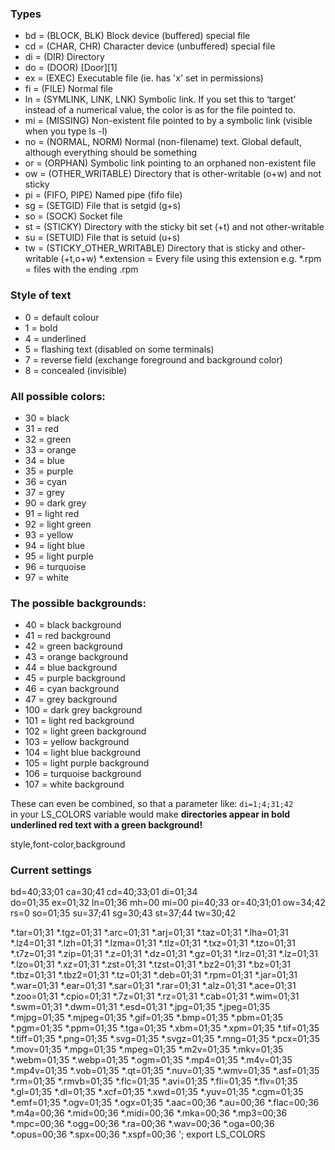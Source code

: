 ### Types
* bd = (BLOCK, BLK)   Block device (buffered) special file
* cd = (CHAR, CHR)    Character device (unbuffered) special file
* di = (DIR)  Directory
* do = (DOOR) [Door][1]
* ex = (EXEC) Executable file (ie. has 'x' set in permissions)
* fi = (FILE) Normal file
* ln = (SYMLINK, LINK, LNK)   Symbolic link. If you set this to ‘target’ instead of a numerical value, the color is as for the file pointed to.
* mi = (MISSING)  Non-existent file pointed to by a symbolic link (visible when you type ls -l)
* no = (NORMAL, NORM) Normal (non-filename) text. Global default, although everything should be something
* or = (ORPHAN)   Symbolic link pointing to an orphaned non-existent file
* ow = (OTHER_WRITABLE)   Directory that is other-writable (o+w) and not sticky
* pi = (FIFO, PIPE)   Named pipe (fifo file)
* sg = (SETGID)   File that is setgid (g+s)
* so = (SOCK) Socket file
* st = (STICKY)   Directory with the sticky bit set (+t) and not other-writable
* su = (SETUID)   File that is setuid (u+s)
* tw = (STICKY_OTHER_WRITABLE)    Directory that is sticky and other-writable (+t,o+w)
*.extension =   Every file using this extension e.g. *.rpm = files with the ending .rpm

### Style of text
* 0   = default colour
* 1   = bold
* 4   = underlined
* 5   = flashing text (disabled on some terminals)
* 7   = reverse field (exchange foreground and background color)
* 8   = concealed (invisible)

### All possible colors:
* 30  = black
* 31  = red
* 32  = green
* 33  = orange
* 34  = blue
* 35  = purple
* 36  = cyan
* 37  = grey
* 90  = dark grey
* 91  = light red
* 92  = light green
* 93  = yellow
* 94  = light blue
* 95  = light purple
* 96  = turquoise
* 97  = white

### The possible backgrounds:
* 40  = black background
* 41  = red background
* 42  = green background
* 43  = orange background
* 44  = blue background
* 45  = purple background
* 46  = cyan background
* 47  = grey background
* 100 = dark grey background
* 101 = light red background
* 102 = light green background
* 103 = yellow background
* 104 = light blue background
* 105 = light purple background
* 106 = turquoise background
* 107 = white background


These can even be combined, so that a parameter like: `di=1;4;31;42`  
in your LS_COLORS variable would make **directories appear in bold underlined red text with a green background!**

style,font-color,background

### Current settings

bd=40;33;01 
ca=30;41 
cd=40;33;01 
di=01;34     
do=01;35 
ex=01;32 
ln=01;36 
mh=00 
mi=00 
pi=40;33 
or=40;31;01 
ow=34;42 
rs=0 
so=01;35 
su=37;41 
sg=30;43 
st=37;44 
tw=30;42 

*.tar=01;31 
*.tgz=01;31 
*.arc=01;31 
*.arj=01;31 
*.taz=01;31 
*.lha=01;31 
*.lz4=01;31 
*.lzh=01;31 
*.lzma=01;31 
*.tlz=01;31 
*.txz=01;31 
*.tzo=01;31 
*.t7z=01;31 
*.zip=01;31 
*.z=01;31 
*.dz=01;31 
*.gz=01;31 
*.lrz=01;31 
*.lz=01;31 
*.lzo=01;31 
*.xz=01;31 
*.zst=01;31 
*.tzst=01;31 
*.bz2=01;31 
*.bz=01;31 
*.tbz=01;31 
*.tbz2=01;31 
*.tz=01;31 
*.deb=01;31 
*.rpm=01;31 
*.jar=01;31 
*.war=01;31 
*.ear=01;31 
*.sar=01;31 
*.rar=01;31 
*.alz=01;31 
*.ace=01;31 
*.zoo=01;31 
*.cpio=01;31 
*.7z=01;31 
*.rz=01;31 
*.cab=01;31 
*.wim=01;31 
*.swm=01;31 
*.dwm=01;31 
*.esd=01;31 
*.jpg=01;35 
*.jpeg=01;35 
*.mjpg=01;35 
*.mjpeg=01;35 
*.gif=01;35 
*.bmp=01;35 
*.pbm=01;35 
*.pgm=01;35 
*.ppm=01;35 
*.tga=01;35 
*.xbm=01;35 
*.xpm=01;35 
*.tif=01;35 
*.tiff=01;35 
*.png=01;35 
*.svg=01;35 
*.svgz=01;35 
*.mng=01;35 
*.pcx=01;35 
*.mov=01;35 
*.mpg=01;35 
*.mpeg=01;35 
*.m2v=01;35 
*.mkv=01;35 
*.webm=01;35 
*.webp=01;35 
*.ogm=01;35 
*.mp4=01;35 
*.m4v=01;35 
*.mp4v=01;35 
*.vob=01;35 
*.qt=01;35 
*.nuv=01;35 
*.wmv=01;35 
*.asf=01;35 
*.rm=01;35 
*.rmvb=01;35 
*.flc=01;35 
*.avi=01;35 
*.fli=01;35 
*.flv=01;35 
*.gl=01;35 
*.dl=01;35 
*.xcf=01;35 
*.xwd=01;35 
*.yuv=01;35 
*.cgm=01;35 
*.emf=01;35 
*.ogv=01;35 
*.ogx=01;35 
*.aac=00;36 
*.au=00;36 
*.flac=00;36 
*.m4a=00;36 
*.mid=00;36 
*.midi=00;36 
*.mka=00;36 
*.mp3=00;36 
*.mpc=00;36 
*.ogg=00;36 
*.ra=00;36 
*.wav=00;36 
*.oga=00;36 
*.opus=00;36 
*.spx=00;36 
*.xspf=00;36 
';
export LS_COLORS
